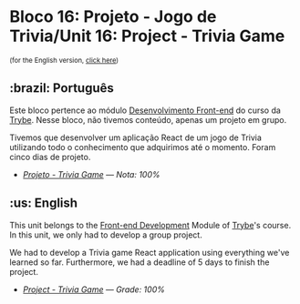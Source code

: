# Bloco 16: Projeto - Jogo de Trivia/Unit 16: Project - Trivia Game

<small>(for the English version, <a href="#en">click here</a>)</small>
<h2>:brazil: Português</h2>
<p>Este bloco pertence ao módulo <a href="https://github.com/raphaelalmeidamartins/trybe_exercicios/tree/main/2_Desenvolvimento-Front-end" rel="prev">Desenvolvimento Front-end</a> do curso da <a href="https://www.betrybe.com/">Trybe</a>. Nesse bloco, não tivemos conteúdo, apenas um projeto em grupo.</p>
<p>Tivemos que desenvolver um aplicação React de um jogo de Trivia utilizando todo o conhecimento que adquirimos até o momento. Foram cinco dias de projeto.</p>

- _[Projeto - Trivia Game](https://github.com/raphaelalmeidamartins/trivia) — Nota: 100%_

<h2 id="en">:us: English</h2>
<p>This unit belongs to the <a href="https://github.com/raphaelalmeidamartins/trybe_exercicios/tree/main/2_Desenvolvimento-Front-end">Front-end Development</a> Module of <a href="https://www.betrybe.com/">Trybe</a>'s course. In this unit, we only had to develop a group project.</p>
<p>We had to develop a Trivia game React application using everything we've learned so far. Furthermore, we had a deadline of 5 days to finish the project.</p>

- _[Project - Trivia Game](https://github.com/raphaelalmeidamartins/trivia) — Grade: 100%_
